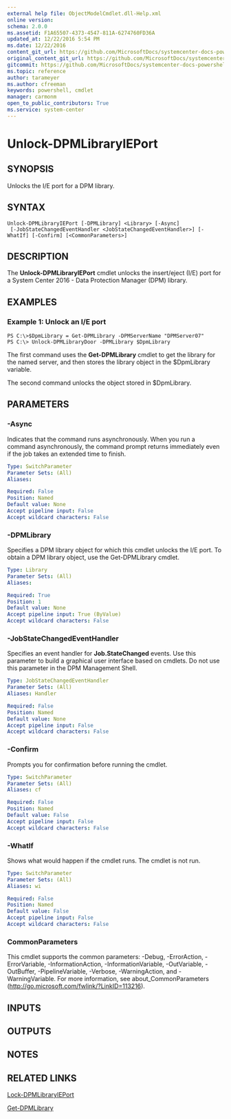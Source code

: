 ```yaml
---
external help file: ObjectModelCmdlet.dll-Help.xml
online version: 
schema: 2.0.0
ms.assetid: F1A65507-4373-4547-811A-6274760FD36A
updated_at: 12/22/2016 5:54 PM
ms.date: 12/22/2016
content_git_url: https://github.com/MicrosoftDocs/systemcenter-docs-powershell/blob/master/systemcenter-cmdlets/SystemCenter2016/DataProtectionManager/vlatest/Unlock-DPMLibraryIEPort.md
original_content_git_url: https://github.com/MicrosoftDocs/systemcenter-docs-powershell/blob/master/systemcenter-cmdlets/SystemCenter2016/DataProtectionManager/vlatest/Unlock-DPMLibraryIEPort.md
gitcommit: https://github.com/MicrosoftDocs/systemcenter-docs-powershell/blob/17c3a51bd892aad46c731d9f381f0704b4815004/systemcenter-cmdlets/SystemCenter2016/DataProtectionManager/vlatest/Unlock-DPMLibraryIEPort.md
ms.topic: reference
author: tarameyer
ms.author: cfreeman
keywords: powershell, cmdlet
manager: carmonm
open_to_public_contributors: True
ms.service: system-center
---
```


# Unlock-DPMLibraryIEPort

## SYNOPSIS
Unlocks the I/E port for a DPM library.

## SYNTAX

```
Unlock-DPMLibraryIEPort [-DPMLibrary] <Library> [-Async]
 [-JobStateChangedEventHandler <JobStateChangedEventHandler>] [-WhatIf] [-Confirm] [<CommonParameters>]
```

## DESCRIPTION
The **Unlock-DPMLibraryIEPort** cmdlet unlocks the insert/eject (I/E) port for a System Center 2016 - Data Protection Manager (DPM) library.

## EXAMPLES

### Example 1: Unlock an I/E port
```
PS C:\>$DpmLibrary = Get-DPMLibrary -DPMServerName "DPMServer07"
PS C:\> Unlock-DPMLibraryDoor -DPMLibrary $DpmLibrary
```

The first command uses the **Get-DPMLibrary** cmdlet to get the library for the named server, and then stores the library object in the $DpmLibrary variable.

The second command unlocks the object stored in $DpmLibrary.

## PARAMETERS

### -Async
Indicates that the command runs asynchronously.
When you run a command asynchronously, the command prompt returns immediately even if the job takes an extended time to finish.

```yaml
Type: SwitchParameter
Parameter Sets: (All)
Aliases: 

Required: False
Position: Named
Default value: None
Accept pipeline input: False
Accept wildcard characters: False
```

### -DPMLibrary
Specifies a DPM library object for which this cmdlet unlocks the I/E port.
To obtain a DPM library object, use the Get-DPMLibrary cmdlet.

```yaml
Type: Library
Parameter Sets: (All)
Aliases: 

Required: True
Position: 1
Default value: None
Accept pipeline input: True (ByValue)
Accept wildcard characters: False
```

### -JobStateChangedEventHandler
Specifies an event handler for **Job.StateChanged** events.
Use this parameter to build a graphical user interface based on cmdlets.
Do not use this parameter in the DPM Management Shell.

```yaml
Type: JobStateChangedEventHandler
Parameter Sets: (All)
Aliases: Handler

Required: False
Position: Named
Default value: None
Accept pipeline input: False
Accept wildcard characters: False
```

### -Confirm
Prompts you for confirmation before running the cmdlet.

```yaml
Type: SwitchParameter
Parameter Sets: (All)
Aliases: cf

Required: False
Position: Named
Default value: False
Accept pipeline input: False
Accept wildcard characters: False
```

### -WhatIf
Shows what would happen if the cmdlet runs.
The cmdlet is not run.

```yaml
Type: SwitchParameter
Parameter Sets: (All)
Aliases: wi

Required: False
Position: Named
Default value: False
Accept pipeline input: False
Accept wildcard characters: False
```

### CommonParameters
This cmdlet supports the common parameters: -Debug, -ErrorAction, -ErrorVariable, -InformationAction, -InformationVariable, -OutVariable, -OutBuffer, -PipelineVariable, -Verbose, -WarningAction, and -WarningVariable. For more information, see about_CommonParameters (http://go.microsoft.com/fwlink/?LinkID=113216).

## INPUTS

## OUTPUTS

## NOTES

## RELATED LINKS

[Lock-DPMLibraryIEPort](xref:SystemCenter2016/DataProtectionManager/vlatest/Lock-DPMLibraryIEPort.md)

[Get-DPMLibrary](xref:SystemCenter2016/DataProtectionManager/vlatest/Get-DPMLibrary.md)

